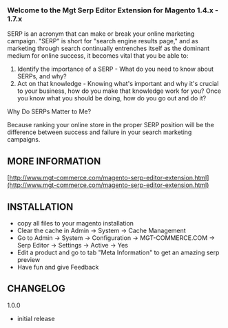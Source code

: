 ### Welcome to the Mgt Serp Editor Extension for Magento 1.4.x - 1.7.x

SERP is an acronym that can make or break your online marketing campaign. 
"SERP" is short for "search engine results page," and as marketing through search continually entrenches itself as the dominant medium for online success, it becomes vital that you be able to: 

1. Identify the importance of a SERP - What do you need to know about SERPs, and why?
2. Act on that knowledge - Knowing what's important and why it's crucial to your business, how do you make that knowledge work for you? Once you know what you should be doing, how do you go out and do it?

Why Do SERPs Matter to Me?

Because ranking your online store in the proper SERP position will be the difference between success and failure in your search marketing campaigns.

## MORE INFORMATION

[http://www.mgt-commerce.com/magento-serp-editor-extension.html](http://www.mgt-commerce.com/magento-serp-editor-extension.html)

## INSTALLATION

* copy all files to your magento installation
* Clear the cache in Admin -> System -> Cache Management 
* Go to Admin -> System -> Configuration -> MGT-COMMERCE.COM -> Serp Editor -> Settings -> Active -> Yes
* Edit a product and go to tab "Meta Information" to get an amazing serp preview
* Have fun and give Feedback

## CHANGELOG

1.0.0

* initial release